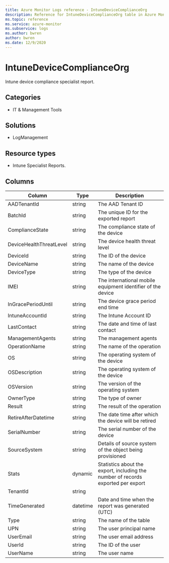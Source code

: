 ```yaml
---
title: Azure Monitor Logs reference - IntuneDeviceComplianceOrg
description: Reference for IntuneDeviceComplianceOrg table in Azure Monitor Logs.
ms.topic: reference
ms.service: azure-monitor
ms.subservice: logs
ms.author: bwren
author: bwren
ms.date: 12/9/2020
---
```


# IntuneDeviceComplianceOrg

 Intune device compliance specialist report.

## Categories

- IT & Management Tools
## Solutions

- LogManagement
## Resource types

- Intune Specialist Reports.




## Columns

|Column|Type|Description|
|---|---|---|
|AADTenantId|string|The AAD Tenant ID|
|BatchId|string|The unique ID for the exported report|
|ComplianceState|string|The compliance state of the device|
|DeviceHealthThreatLevel|string|The device health threat level|
|DeviceId|string|The ID of the device|
|DeviceName|string|The name of the device|
|DeviceType|string|The type of the device|
|IMEI|string|The international mobile equipment identifier of the device|
|InGracePeriodUntil|string|The device grace period end time|
|IntuneAccountId|string|The Intune Account ID|
|LastContact|string|The date and time of last contact|
|ManagementAgents|string|The management agents|
|OperationName|string|The name of the operation|
|OS|string|The operating system of the device|
|OSDescription|string|The operating system of the device|
|OSVersion|string|The version of the operating system|
|OwnerType|string|The type of owner|
|Result|string|The result of the operation|
|RetireAfterDatetime|string|The date time after which the device will be retired|
|SerialNumber|string|The serial number of the device|
|SourceSystem|string|Details of source system of the object being provisioned|
|Stats|dynamic|Statistics about the export, including the number of records exported per export|
|TenantId|string||
|TimeGenerated|datetime|Date and time when the report was generated (UTC)|
|Type|string|The name of the table|
|UPN|string|The user principal name|
|UserEmail|string|The user email address|
|UserId|string|The ID of the user|
|UserName|string|The user name|
